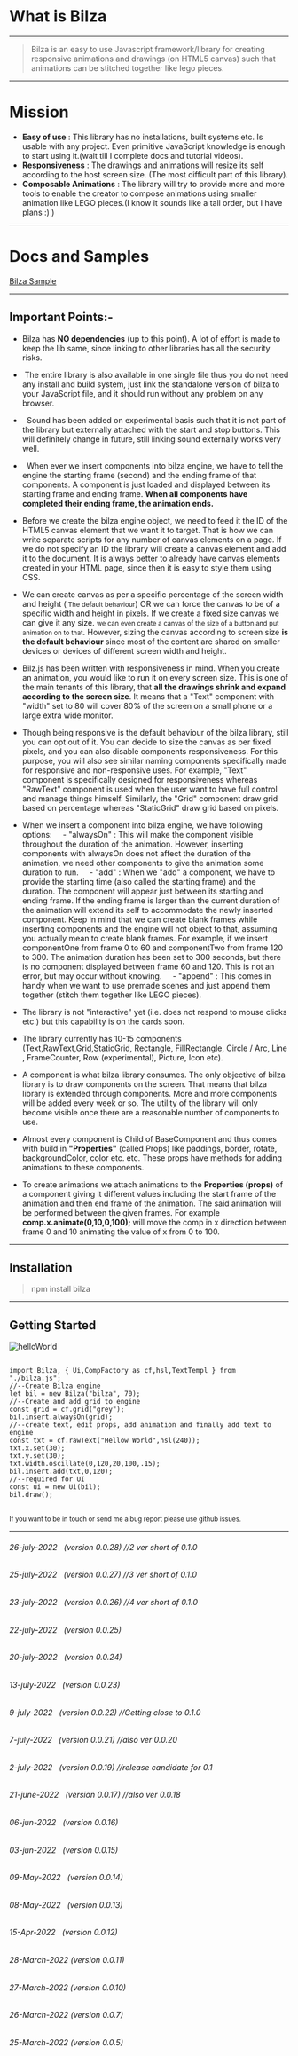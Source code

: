 
# What is Bilza

---
> Bilza is an easy to use Javascript framework/library for creating responsive animations and drawings (on HTML5 canvas) such that animations can be stitched together like lego pieces.
---
# Mission
- <strong>Easy of use</strong> : This library has no installations, built systems etc. Is usable with any project. Even primitive JavaScript knowledge is enough to start using it.(wait till I complete docs and tutorial videos).
- <strong>Responsiveness</strong> : The drawings and animations will resize its self according to the host screen size. (The most difficult part of this library).
- <strong>Composable Animations</strong> : The library will try to provide more and more tools to enable the creator to compose animations using smaller animation like LEGO pieces.(I know it sounds like a tall order, but I have plans :) ) 
---

# Docs and Samples 
<a href="https://skillzaa.github.io/bilzaDocs/">Bilza Sample</a>

---
## Important Points:-
+ Bilza has <strong>NO dependencies</strong> (up to this point). A lot of effort is made to keep the lib same, since linking to other libraries has all the security risks.
+  The entire library is also available in one single file thus you do not need any install and build system, just link the standalone version of bilza to your JavaScript file, and it should run without any problem on any browser.
+   Sound has been added on experimental basis such that it is not part of the library but externally attached with the start and stop buttons. This will definitely change in future, still linking sound externally works very well.
+   When ever we insert components into bilza engine, we have to tell the engine the starting frame (second) and the ending frame of that components. A component is just loaded and displayed between its starting frame and ending frame. <strong>When all components have completed their ending frame, the animation ends.</strong>
+ Before we create the bilza engine object, we need to feed it the ID of the HTML5 canvas element that we want it to target. That is how we can write separate scripts for any number of canvas elements on a page. If we do not specify an ID the library will create a canvas element and add it to the document. It is always better to already have canvas elements created in your HTML page, since then it is easy to style them using CSS.
+ We can create canvas as per a specific percentage of the screen width and height (<small> The default behaviour</small>) OR we can force the canvas to be of a specific width and height in pixels. If we create a fixed size canvas we can give it any size. <small>we can even create a canvas of the size of a button and put animation on to that</small>. However, sizing the canvas according to screen size <strong>is the default behaviour </strong> since most of the content are shared on smaller devices or devices of different screen width and height. 

+ Bilz.js has been written with responsiveness in mind. When you create an animation, you would like to run it on every screen size. This is one of the main tenants of this library, that <strong>all the drawings shrink and expand according to the screen size</strong>. It means that a "Text" component with "width" set to 80 will cover 80% of the screen on a small phone or a large extra wide monitor.

+ Though being responsive is the default behaviour of the bilza library, still you can opt out of it. You can decide to size the canvas as per fixed pixels, and you can also disable components responsiveness. For this purpose, you will also see similar naming components specifically made for responsive and non-responsive uses. For example, "Text" component is specifically designed for responsiveness whereas "RawText" component is used when the user want to have full control and manage things himself. Similarly, the "Grid" component draw grid based on percentage whereas "StaticGrid" draw grid based on pixels.
+ When we insert a component into bilza engine, we have following options:
    - "alwaysOn" : This will make the component visible throughout the duration of the animation. However, inserting components with alwaysOn does not affect the duration of the animation, we need other components to give the animation some duration to run. 
    - "add" : When we "add" a component, we have to provide the starting time (also called the starting frame) and the duration. The component will appear just between its starting and ending frame. If the ending frame is larger than the current duration of the animation will extend its self to accommodate the newly inserted component. Keep in mind that we can create blank frames while inserting components and the engine will not object to that, assuming you actually mean to create blank frames. For example, if we insert componentOne from frame 0 to 60 and componentTwo from frame 120 to 300. The animation duration has been set to 300 seconds, but there is no component displayed between frame 60 and 120. This is not an error, but may occur without knowing.
    - "append" : This comes in handy when we want to use premade scenes and just append them together (stitch them together like LEGO pieces).

+ The library is not "interactive" yet (i.e. does not respond to mouse clicks etc.) but this capability is on the cards soon.

+ The library currently has 10-15 components (Text,RawText,Grid,StaticGrid, Rectangle, FillRectangle, Circle / Arc, Line , FrameCounter, Row (experimental), Picture, Icon etc).

+ A component is what bilza library consumes. The only objective of bilza library is to draw components on the screen. That means that bilza library is extended through components. More and more components will be added every week or so. The utility of the library will only become visible once there are a reasonable number of components to use.

+ Almost every component is Child of BaseComponent and thus comes with build in <strong>"Properties"</strong> (called Props) like paddings, border, rotate, backgroundColor, color etc. etc. These props have methods for adding animations to these components.

+ To create animations we attach animations to the <strong>Properties (props)</strong> of a component giving it different values including the start frame of the animation and then end frame of the animation. The said animation will be performed between the given frames. For example <strong> comp.x.animate(0,10,0,100); </strong> will move the comp in x direction between frame 0 and 10 animating the value of x from 0 to 100.  
---
## Installation

> npm install bilza

---
## Getting Started
![helloWorld](./images/helloWorld.png "helloWorld")
<pre>
<code>
import Bilza, { Ui,CompFactory as cf,hsl,TextTempl } from "./bilza.js";
//--Create Bilza engine
let bil = new Bilza("bilza", 70);
//--Create and add grid to engine
const grid = cf.grid("grey");
bil.insert.alwaysOn(grid);
//--create text, edit props, add animation and finally add text to engine
const txt = cf.rawText("Hellow World",hsl(240));
txt.x.set(30);
txt.y.set(30);
txt.width.oscillate(0,120,20,100,.15);
bil.insert.add(txt,0,120);
//--required for UI
const ui = new Ui(bil);
bil.draw(); 
</code>
</pre>


<small>If you want to be in touch or send me a bug report please use github issues.</small>

-----
###### 26-july-2022   (version 0.0.28) //2 ver short of 0.1.0 
###### 25-july-2022   (version 0.0.27) //3 ver short of 0.1.0 
###### 23-july-2022   (version 0.0.26) //4 ver short of 0.1.0 
###### 22-july-2022   (version 0.0.25) 
###### 20-july-2022   (version 0.0.24) 
###### 13-july-2022   (version 0.0.23) 
###### 9-july-2022   (version 0.0.22) //Getting close to 0.1.0
###### 7-july-2022   (version 0.0.21) //also ver 0.0.20
###### 2-july-2022   (version 0.0.19) //release candidate for 0.1
###### 21-june-2022   (version 0.0.17) //also ver 0.0.18
###### 06-jun-2022   (version 0.0.16)
###### 03-jun-2022   (version 0.0.15)
###### 09-May-2022   (version 0.0.14)
###### 08-May-2022   (version 0.0.13)
###### 15-Apr-2022   (version 0.0.12)
###### 28-March-2022 (version 0.0.11)
###### 27-March-2022 (version 0.0.10)
###### 26-March-2022 (version 0.0.7)
###### 25-March-2022 (version 0.0.5)



